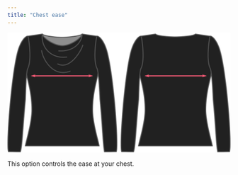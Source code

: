 ```yaml
---
title: "Chest ease"
---
```


![The chest ease option on Diana](./chestease.svg)

This option controls the ease at your chest.




